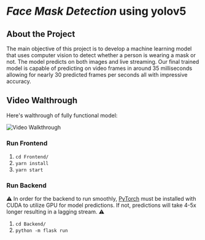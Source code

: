 # *Face Mask Detection* using yolov5

## About the Project
The main objective of this project is to develop a machine learning model that uses computer vision to detect whether a person is wearing a mask or not. The model predicts on both images and live streaming. Our final trained model is capable of predicting on video frames in around 35 milliseconds allowing for nearly 30 predicted frames per seconds all with impressive accuracy.

## Video Walthrough
Here's walthrough of fully functional model:

<img src='https://github.com/darkhunter3210/Face-Mask/blob/master/Walkthrough.gif' title='Video Walkthrough' width='' alt='Video Walkthrough' />



### Run Frontend
1. `cd Frontend/`
2. `yarn install`
3. `yarn start`

### Run Backend
:warning: In order for the backend to run smoothly, [PyTorch](https://pytorch.org/get-started/locally/) must be installed with CUDA to utilize GPU for model predictions. If not, predictions will take 4-5x longer resulting in a lagging stream. :warning:
1. `cd Backend/`
2. `python -m flask run`

